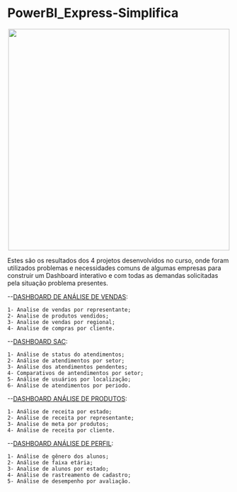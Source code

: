 # PowerBI_Express-Simplifica

<div align="center">
<img src="https://github.com/Jottiinha/PowerBI_Express-Simplifica/assets/97920946/934e93cf-2083-4241-a860-bae6fea6987d" width="500px"/>
</div>

Estes são os resultados dos 4 projetos desenvolvidos no curso, onde foram utilizados problemas e necessidades comuns de algumas empresas para construir um Dashboard interativo e com todas as demandas solicitadas pela situação problema presentes.

--[DASHBOARD DE ANÁLISE DE VENDAS]([https://github.com/Jottiinha/PowerBI_Express-Simplifica/tree/main/1-%20An%C3%A1lise%20de%20Vendas](https://app.powerbi.com/view?r=eyJrIjoiZDk0OTYyNGMtZGY1MS00YTdjLWE1NTItYTYxNGU2NzU1OTNjIiwidCI6IjlhMjU2NGE3LTM2ZTgtNGQ5Yi1iNGM5LTc3ZGM1MjA1ZGRiMyJ9)): 

	1- Analise de vendas por representante;
	2- Analise de produtos vendidos;
	3- Analise de vendas por regional;
	4- Analise de compras por cliente.

--[DASHBOARD SAC]([https://github.com/Jottiinha/PowerBI_Express-Simplifica/tree/main/2-%20Dashboard%20SAC](https://app.powerbi.com/view?r=eyJrIjoiYjg5YzFmNTktOGU2MS00NDA4LTliM2QtYmNkOGMyMzkyNjhkIiwidCI6IjlhMjU2NGE3LTM2ZTgtNGQ5Yi1iNGM5LTc3ZGM1MjA1ZGRiMyJ9)):

	1- Análise de status do atendimentos;
	2- Análise de atendimentos por setor;
	3- Análise dos atendimentos pendentes;
	4- Comparativos de antendimentos por setor;
	5- Análise de usuários por localização;
 	6- Análise de atendimentos por periodo.

--[DASHBOARD ANÁLISE DE PRODUTOS]([https://github.com/Jottiinha/PowerBI_Express-Simplifica/tree/main/3%20-%20An%C3%A1lise%20de%20Produtos](https://app.powerbi.com/view?r=eyJrIjoiZDVmMzdiMWUtZDA5MC00NGFjLTlhZmUtZGJkY2E3MTUyMGMxIiwidCI6IjlhMjU2NGE3LTM2ZTgtNGQ5Yi1iNGM5LTc3ZGM1MjA1ZGRiMyJ9)):

	1- Análise de receita por estado;
 	2- Análise de receita por representante;
	3- Analise de meta por produtos;
	4- Análise de receita por cliente.

--[DASHBOARD ANÁLISE DE PERFIL]([https://github.com/Jottiinha/PowerBI_Express-Simplifica/tree/main/4%20-%20An%C3%A1lise%20de%20Perfil](https://app.powerbi.com/view?r=eyJrIjoiOWY2ZWYwMDktZjVjNy00NDViLWI1NTUtZDJmNzlhNTkwYmIxIiwidCI6IjlhMjU2NGE3LTM2ZTgtNGQ5Yi1iNGM5LTc3ZGM1MjA1ZGRiMyJ9)):

	1- Análise de gênero dos alunos;
 	2- Análise de faixa etária;
	3- Analise de alunos por estado;
 	4- Análise de rastreamento de cadastro;
	5- Análise de desempenho por avaliação.
 
